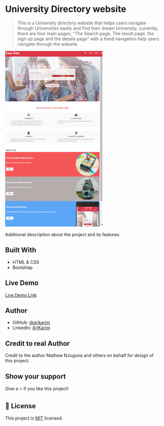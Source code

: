 # University Directory website

> This is a University directory website that helps users navigate through Universities easily and find their dream University,
currently, there are four main pages, "The Search page, The result page, the sign up page and the details page" with a fixed navigation help users navigate through the website.

![screenshot](assets/screen.png)

Additional description about the project and its features.

## Built With

- HTML & CSS
- Bootstrap

## Live Demo

[Live Demo Link]( https://arikarim.github.io/Capstone-Projectt-1/)

## Author

- GitHub: [@arikarim](https://github.com/arikarim)
- LinkedIn: [AriKarim](https://www.linkedin.com/in/ari-karim-523bb81b3)

## Credit to real Author
Credit to the author Mathew NJuguna and others on behalf for design of this project.

## Show your support

Give a ⭐️ if you like this project!

## 📝 License

This project is [MIT](LICENSE) licensed.
